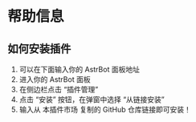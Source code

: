 # 帮助信息

## 如何安装插件

1. 可以在下面输入你的 AstrBot 面板地址
2. 进入你的 AstrBot 面板 
3. 在侧边栏点击 “插件管理”
4. 点击 “安装” 按钮，在弹窗中选择 “从链接安装”
5. 输入从 本插件市场 复制的 GitHub 仓库链接即可安装！